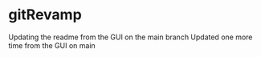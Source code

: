 # gitRevamp

Updating the readme from the GUI on the main branch
Updated one more time from the GUI on main


